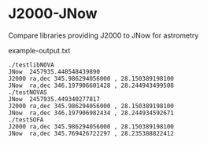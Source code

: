 # J2000-JNow
Compare libraries providing J2000 to JNow for astrometry

example-output.txt
```
./testlibNOVA
JNow  2457935.448548439890
J2000 ra,dec 345.986294056000 , 28.150389198100
JNow  ra,dec 346.197906601428 , 28.244943499508
./testNOVAS
JNow  2457935.449340277817
J2000 ra,dec 345.986294056000 , 28.150389198100
JNow  ra,dec 346.197906982434 , 28.244934592671
./testSOFA
J2000 ra,dec 345.986294056000 , 28.150389198100
JNow  ra,dec 345.769426722297 , 28.235388822412
```
